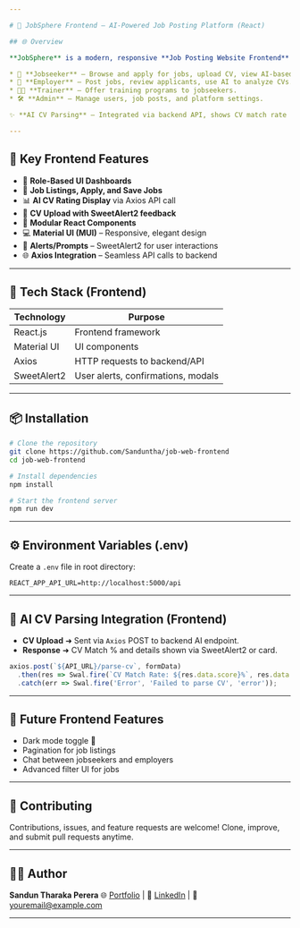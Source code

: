 ```yaml
---

# 🚀 JobSphere Frontend — AI-Powered Job Posting Platform (React)

## 🌐 Overview

**JobSphere** is a modern, responsive **Job Posting Website Frontend** built with **React.js**, designed for multiple user roles:

* 👤 **Jobseeker** – Browse and apply for jobs, upload CV, view AI-based CV rating.
* 🏢 **Employer** – Post jobs, review applicants, use AI to analyze CVs.
* 🧑‍🏫 **Trainer** – Offer training programs to jobseekers.
* 🛠️ **Admin** – Manage users, job posts, and platform settings.

✨ **AI CV Parsing** – Integrated via backend API, shows CV match rate (%) and insights.

---
```


## 🎯 Key Frontend Features

* 🔐 **Role-Based UI Dashboards**
* 📝 **Job Listings, Apply, and Save Jobs**
* 📊 **AI CV Rating Display** via Axios API call
* 📁 **CV Upload with SweetAlert2 feedback**
* 🧩 **Modular React Components**
* 💻 **Material UI (MUI)** – Responsive, elegant design
* 🔔 **Alerts/Prompts** – SweetAlert2 for user interactions
* 🌐 **Axios Integration** – Seamless API calls to backend

---

<!-- ## 🖼️ UI Preview (Screenshots)

| Login Page                        | Jobseeker Dashboard                       | Employer CV Parse                       |
| --------------------------------- | ----------------------------------------- | --------------------------------------- |
| ![Login](./screenshots/login.png) | ![Dashboard](./screenshots/jobseeker.png) | ![AI Parse](./screenshots/ai-parse.png) |

> 📌 *Add your screenshots inside `/screenshots` folder* -->

<!-- --- -->

## 🧱 Tech Stack (Frontend)

| Technology  | Purpose                            |
| ----------- | ---------------------------------- |
| React.js    | Frontend framework                 |
| Material UI | UI components                      |
| Axios       | HTTP requests to backend/API       |
| SweetAlert2 | User alerts, confirmations, modals |

---

## 📦 Installation

```bash
# Clone the repository
git clone https://github.com/Sanduntha/job-web-frontend
cd job-web-frontend

# Install dependencies
npm install

# Start the frontend server
npm run dev
```

---

## ⚙️ Environment Variables (.env)

Create a `.env` file in root directory:

```
REACT_APP_API_URL=http://localhost:5000/api
```
---

## 🤖 AI CV Parsing Integration (Frontend)

* **CV Upload** ➜ Sent via `Axios` POST to backend AI endpoint.
* **Response** ➜ CV Match % and details shown via SweetAlert2 or card.

```js
axios.post(`${API_URL}/parse-cv`, formData)
  .then(res => Swal.fire(`CV Match Rate: ${res.data.score}%`, res.data.summary, 'success'))
  .catch(err => Swal.fire('Error', 'Failed to parse CV', 'error'));
```

---

## 🚀 Future Frontend Features

* Dark mode toggle 🌙
* Pagination for job listings
* Chat between jobseekers and employers
* Advanced filter UI for jobs

---

## 🙌 Contributing

Contributions, issues, and feature requests are welcome!
Clone, improve, and submit pull requests anytime.

---

## 👨‍💻 Author

**Sandun Tharaka Perera**
🌐 [Portfolio](https:sanduntharaka.me) | 💼 [LinkedIn](https://www.linkedin.com/in/sandun-perera-11a61b211/) | 📧 [youremail@example.com](mailto:sanduntharaka9651@gmail.com)

---